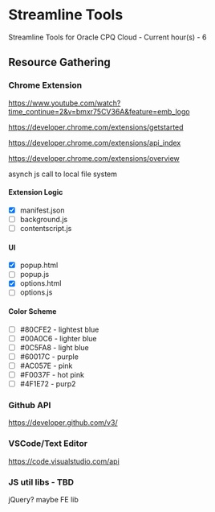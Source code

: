 # Streamline Tools

Streamline Tools for Oracle CPQ Cloud - Current hour(s) - 6


## Resource Gathering


### Chrome Extension

https://www.youtube.com/watch?time_continue=2&v=bmxr75CV36A&feature=emb_logo

https://developer.chrome.com/extensions/getstarted

https://developer.chrome.com/extensions/api_index

https://developer.chrome.com/extensions/overview

asynch js call to local file system

#### Extension Logic

- [x] manifest.json
- [ ] background.js
- [ ] contentscript.js

#### UI

- [x] popup.html
- [ ] popup.js
- [x] options.html
- [ ] options.js

#### Color Scheme

- [ ] #80CFE2 - lightest blue
- [ ] #00A0C6 - lighter blue
- [ ] #0C5FA8 - light blue
- [ ] #60017C - purple
- [ ] #AC057E - pink
- [ ] #F0037F - hot pink
- [ ] #4F1E72 - purp2

### Github API

https://developer.github.com/v3/

### VSCode/Text Editor

https://code.visualstudio.com/api

### JS util libs - TBD
jQuery?
maybe FE lib
